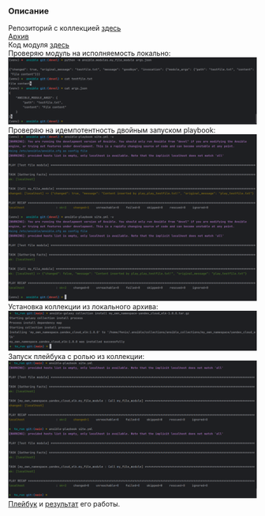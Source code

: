 ### Описание  
Репозиторий с коллекцией [здесь](https://github.com/atasenko/my_own_collection)  
[Архив](https://github.com/atasenko/my_own_collection/blob/main/my_own_namespace-yandex_cloud_elk-1.0.0.tar.gz)  
Код модуля [здесь](https://github.com/atasenko/my_own_collection/blob/main/my_own_namespace/yandex_cloud_elk/plugins/modules/my_file_module.py)  
Проверяю модуль на исполняемость локально:  
![мама я погромист](img/ans6-4.png)  
Проверяю на идемпотентность двойным запуском playbook:  
![пришлось покодить](img/ans6-6.png)  
Установка коллекции из локального архива:  
![collection install](img/ans6-15.png)  
Запуск плейбука с ролью из коллекции:  
![idempotention ok](img/ans6-16.png)
[Плейбук](to_run/site.yml) и [результат](to_run/role_testfile.txt) его работы.
